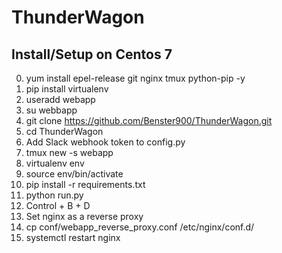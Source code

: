 # ThunderWagon
## Install/Setup on Centos 7
0. yum install epel-release git nginx tmux python-pip -y
1. pip install virtualenv
1. useradd webapp
2. su webbapp
2. git clone https://github.com/Benster900/ThunderWagon.git
3. cd ThunderWagon
3. Add Slack webhook token to config.py
4. tmux new -s webapp
4. virtualenv env
5. source env/bin/activate
5. pip install -r requirements.txt
5. python run.py
5. Control + B + D
6. Set nginx as a reverse proxy
7. cp conf/webapp_reverse_proxy.conf /etc/nginx/conf.d/
8. systemctl restart nginx
